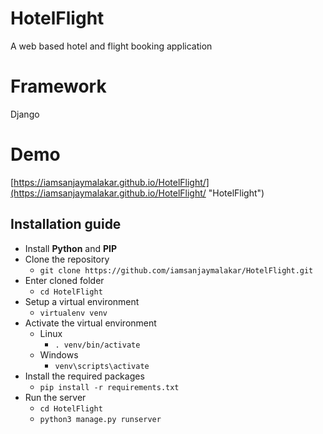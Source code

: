 # HotelFlight
A web based hotel and flight booking application

# Framework
Django

# Demo
[https://iamsanjaymalakar.github.io/HotelFlight/](https://iamsanjaymalakar.github.io/HotelFlight/ "HotelFlight")



## Installation guide 
  * Install __Python__ and __PIP__
  * Clone the repository
    * ```git clone https://github.com/iamsanjaymalakar/HotelFlight.git```
  * Enter cloned folder
    * ```cd HotelFlight```
  * Setup a virtual environment
    * ```virtualenv venv```
  * Activate the virtual environment
    * Linux
      * ```. venv/bin/activate```
    * Windows
      * ```venv\scripts\activate``` 
  * Install the required packages
    * ```pip install -r requirements.txt```
  * Run the server
    * ```cd HotelFlight```
    * ```python3 manage.py runserver```

